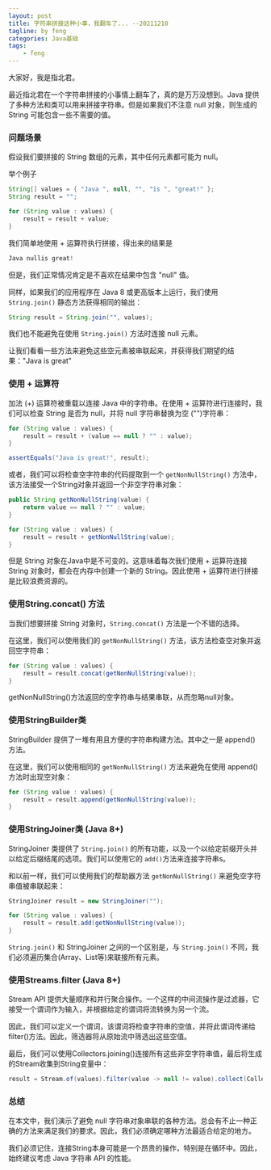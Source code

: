 ```yaml
---
layout: post
title: 字符串拼接这种小事，我翻车了... --20211210
tagline: by feng
categories: Java基础
tags: 
    - feng
---
```


大家好，我是指北君。

最近指北君在一个字符串拼接的小事情上翻车了，真的是万万没想到。Java 提供了多种方法和类可以用来拼接字符串。但是如果我们不注意 null 对象，则生成的 String 可能包含一些不需要的值。

<!--more-->

### 问题场景

假设我们要拼接的 String 数组的元素，其中任何元素都可能为 null。

举个例子
```java
String[] values = { "Java ", null, "", "is ", "great!" };
String result = "";

for (String value : values) {
	result = result + value;
}
```

我们简单地使用 + 运算符执行拼接，得出来的结果是

```java
Java nullis great!
```

但是，我们正常情况肯定是不喜欢在结果中包含 "null" 值。

同样，如果我们的应用程序在 Java 8 或更高版本上运行，我们使用 `String.join()` 静态方法获得相同的输出：

```java
String result = String.join("", values);
```

我们也不能避免在使用 `String.join()` 方法时连接 null 元素。

让我们看看一些方法来避免这些空元素被串联起来，并获得我们期望的结果："Java is great"

### 使用 + 运算符

加法 (+) 运算符被重载以连接 Java 中的字符串。在使用 + 运算符进行连接时，我们可以检查 String 是否为 null，并将 null 字符串替换为空 ("")字符串：

```java 
for (String value : values) {
	result = result + (value == null ? "" : value);
}

assertEquals("Java is great!", result);
```

或者，我们可以将检查空字符串的代码提取到一个 `getNonNullString()` 方法中，该方法接受一个String对象并返回一个非空字符串对象：

```java
public String getNonNullString(value) {
    return value == null ? "" : value;
}

for (String value : values) {
	result = result + getNonNullString(value);
}
```

但是 String 对象在Java中是不可变的。这意味着每次我们使用 + 运算符连接 String 对象时，都会在内存中创建一个新的 String。因此使用 + 运算符进行拼接是比较浪费资源的。

### 使用String.concat() 方法

当我们想要拼接 String 对象时，`String.concat()` 方法是一个不错的选择。

在这里，我们可以使用我们的 `getNonNullString()` 方法，该方法检查空对象并返回空字符串：
```java 
for (String value : values) {
    result = result.concat(getNonNullString(value));
}
```
getNonNullString()方法返回的空字符串与结果串联，从而忽略null对象。

### 使用StringBuilder类

StringBuilder 提供了一堆有用且方便的字符串构建方法。其中之一是 append() 方法。

在这里，我们可以使用相同的 `getNonNullString()` 方法来避免在使用 append() 方法时出现空对象：

```java
for (String value : values) {
    result = result.append(getNonNullString(value));
}
```

### 使用StringJoiner类 (Java 8+)

StringJoiner 类提供了 `String.join()` 的所有功能，以及一个以给定前缀开头并以给定后缀结尾的选项。我们可以使用它的 `add()`方法来连接字符串s。

和以前一样，我们可以使用我们的帮助器方法 `getNonNullString()` 来避免空字符串值被串联起来：

```java
StringJoiner result = new StringJoiner("");

for (String value : values) {
    result = result.add(getNonNullString(value));
}
```
`String.join()` 和 StringJoiner 之间的一个区别是，与 `String.join()` 不同，我们必须遍历集合(Array、List等)来联接所有元素。

### 使用Streams.filter (Java 8+)

Stream API 提供大量顺序和并行聚合操作。一个这样的中间流操作是过滤器，它接受一个谓词作为输入，并根据给定的谓词将流转换为另一个流。

因此，我们可以定义一个谓词，该谓词将检查字符串的空值，并将此谓词传递给filter()方法。因此，筛选器将从原始流中筛选出这些空值。

最后，我们可以使用Collectors.joining()连接所有这些非空字符串值，最后将生成的Stream收集到String变量中：
```java
result = Stream.of(values).filter(value -> null != value).collect(Collectors.joining("")); 
```

### 总结

在本文中，我们演示了避免 null 字符串对象串联的各种方法。总会有不止一种正确的方法来满足我们的要求。因此，我们必须确定哪种方法最适合给定的地方。

我们必须记住，连接String本身可能是一个昂贵的操作，特别是在循环中。因此，始终建议考虑 Java 字符串 API 的性能。
